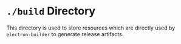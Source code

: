 # `./build` Directory

This directory is used to store resources which are directly used by `electron-builder` to generate release artifacts.

